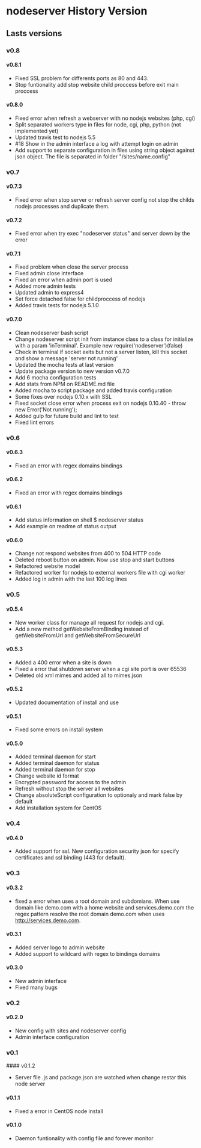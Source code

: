 nodeserver History Version
==========================


## Lasts versions

### v0.8

#### v0.8.1

* Fixed SSL problem for differents ports as 80 and 443.
* Stop funtionality add stop website child proccess before exit main proccess

#### v0.8.0

* Fixed error when refresh a webserver with no nodejs websites (php, cgi)
* Split separated workers type in files for node, cgi, php, python (not implemented yet)
* Updated travis test to nodejs 5.5
* #18 Show in the admin interface a log with attempt login on admin 
* Add support to separate configuration in files using string object against json object. The file is separated in folder "/sites/name.config" 

### v0.7

#### v0.7.3

* Fixed error when stop server or refresh server config not stop the childs nodejs processes and duplicate them.

#### v0.7.2

* Fixed error when try exec "nodeserver status" and server down by the error

#### v0.7.1

* Fixed problem when close the server process
* Fixed admin close interface
* Fixed an error when admin port is used
* Added more admin tests
* Updated admin to express4
* Set force detached false for childproccess of nodejs
* Added travis tests for nodejs 5.1.0

#### v0.7.0

* Clean nodeserver bash script
* Change nodeserver script init from instance class to a class for initialize with a param 'inTerminal'. Example new require('nodeserver')(false)
* Check in terminal if socket exits but not a server listen, kill this socket and show a message 'server not running'
* Updated the mocha tests at last version
* Update package version to new version v0.7.0
* Add 6 mocha configuration tests
* Add stats from NPM on README.md file
* Added mocha to script package and added travis configuration
* Some fixes over nodejs 0.10.x with SSL
* Fixed socket close error when process exit on nodejs 0.10.40 - throw new Error('Not running');
* Added gulp for future build and lint to test
* Fixed lint errors

### v0.6

#### v0.6.3

* Fixed an error with regex domains bindings

#### v0.6.2

* Fixed an error with regex domains bindings

#### v0.6.1

* Add status information on shell $ nodeserver status
* Add example on readme of status output

#### v0.6.0

* Change not respond websites from 400 to 504 HTTP code
* Deleted reboot button on admin. Now use stop and start buttons
* Refactored website model
* Refactored worker for nodejs to external workers file with cgi worker
* Added log in admin with the last 100 log lines

### v0.5

#### v0.5.4

* New worker class for manage all request for nodejs and cgi.
* Add a new method getWebsiteFromBinding instead of getWebsiteFromUrl and getWebsiteFromSecureUrl

#### v0.5.3

* Added a 400 error when a site is down
* Fixed a error that shutdown server when a cgi site port is over 65536
* Deleted old xml mimes and added all to mimes.json

#### v0.5.2

* Updated documentation of install and use

#### v0.5.1

* Fixed some errors on install system

#### v0.5.0

* Added terminal daemon for start
* Added terminal daemon for status
* Added terminal daemon for stop
* Change website id format
* Encrypted password for access to the admin
* Refresh without stop the server all websites
* Change absoluteScript configuration to optionaly and mark false by default
* Add installation system for CentOS

### v0.4

#### v0.4.0

* Added support for ssl. New configuration security json for specify certificates and ssl binding (443 for default).

### v0.3

#### v0.3.2

* fixed a error when uses a root domain and subdomians. When use domain like demo.com with a home website and services.demo.com the regex pattern resolve the root domain demo.com when uses http://services.demo.com.

#### v0.3.1

* Added server logo to admin website
* Added support to wildcard with regex to bindings domains

#### v0.3.0

* New admin interface
* Fixed many bugs

### v0.2

#### v0.2.0

* New config with sites and nodeserver config
* Admin interface configuration

### v0.1

#### v0.1.2

* Server file .js and package.json are watched when change restar this node server

#### v0.1.1

* Fixed a error in CentOS node install

#### v0.1.0

* Daemon funtionality with config file and forever monitor